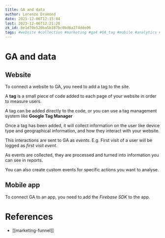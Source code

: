 ```yaml
---
title: GA and data
author: Lorenzo Drumond
date: 2023-12-06T12:15:04
last: 2023-12-06T12:21:20
zk_id: 8e1d70e520ba5b387bc0bd6a274dde06
tags: #website #collection #marketing #ga4 #GA_tag #mobile #analytics #sales #data #google #firebase #measurement #advertising
---
```



# GA and data
## Website
To connect a website to GA, you need to add a tag to the site.

A __tag__ is a small piece of code added to each page of your website in order to measure users.

A tag can be added directly to the code, or you can use a tag management system like __Google Tag Manager__

Once a tag has been added, it will collect information on the user like device type and geographical information,
and how they interact with your website.

This interactions are sent to GA as _events_. E.g. First visit of a user will be logged as _first visit event_.

As events are collected, they are processed and turned into information you can see in reports.

You can also create custom events for specific actions you want to analyse.


## Mobile app
To connect GA to an app, you need to add the _Firebase SDK_ to the app.

# References
- [[marketing-funnel]]

